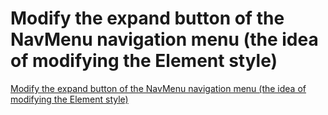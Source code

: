 # Modify the expand button of the NavMenu navigation menu (the idea of modifying the Element style)
[Modify the expand button of the NavMenu navigation menu (the idea of modifying the Element style)](https://aiwithcloud.com/2022/09/16/modify_the_expand_button_of_the_navmenu_navigation_menu_the_idea_of_modifying_the_element_style/)